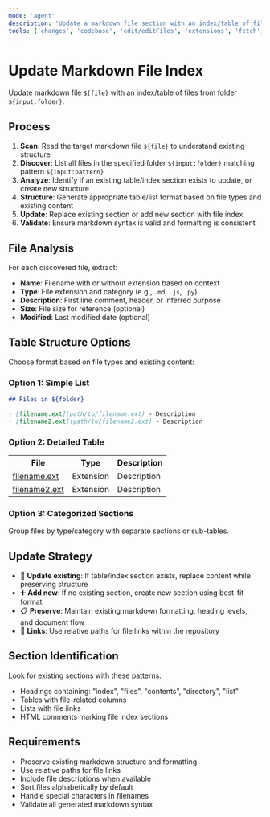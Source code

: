 ```yaml
---
mode: 'agent'
description: 'Update a markdown file section with an index/table of files from a specified folder.'
tools: ['changes', 'codebase', 'edit/editFiles', 'extensions', 'fetch', 'findTestFiles', 'githubRepo', 'openSimpleBrowser', 'problems', 'runCommands', 'runTasks', 'runTests', 'search', 'searchResults', 'terminalLastCommand', 'terminalSelection', 'testFailure', 'usages', 'vscodeAPI']
---
```

# Update Markdown File Index

Update markdown file `${file}` with an index/table of files from folder `${input:folder}`.

## Process

1. **Scan**: Read the target markdown file `${file}` to understand existing structure
2. **Discover**: List all files in the specified folder `${input:folder}` matching pattern `${input:pattern}`
3. **Analyze**: Identify if an existing table/index section exists to update, or create new structure
4. **Structure**: Generate appropriate table/list format based on file types and existing content
5. **Update**: Replace existing section or add new section with file index
6. **Validate**: Ensure markdown syntax is valid and formatting is consistent

## File Analysis

For each discovered file, extract:

- **Name**: Filename with or without extension based on context
- **Type**: File extension and category (e.g., `.md`, `.js`, `.py`)
- **Description**: First line comment, header, or inferred purpose
- **Size**: File size for reference (optional)
- **Modified**: Last modified date (optional)

## Table Structure Options

Choose format based on file types and existing content:

### Option 1: Simple List

```markdown
## Files in ${folder}

- [filename.ext](path/to/filename.ext) - Description
- [filename2.ext](path/to/filename2.ext) - Description
```

### Option 2: Detailed Table

| File | Type | Description |
|------|------|-------------|
| [filename.ext](path/to/filename.ext) | Extension | Description |
| [filename2.ext](path/to/filename2.ext) | Extension | Description |

### Option 3: Categorized Sections

Group files by type/category with separate sections or sub-tables.

## Update Strategy

- 🔄 **Update existing**: If table/index section exists, replace content while preserving structure
- ➕ **Add new**: If no existing section, create new section using best-fit format
- 📋 **Preserve**: Maintain existing markdown formatting, heading levels, and document flow
- 🔗 **Links**: Use relative paths for file links within the repository

## Section Identification

Look for existing sections with these patterns:

- Headings containing: "index", "files", "contents", "directory", "list"
- Tables with file-related columns
- Lists with file links
- HTML comments marking file index sections

## Requirements

- Preserve existing markdown structure and formatting
- Use relative paths for file links
- Include file descriptions when available
- Sort files alphabetically by default
- Handle special characters in filenames
- Validate all generated markdown syntax
